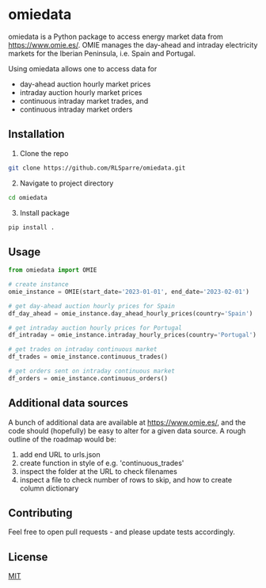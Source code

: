 # omiedata
omiedata is a Python package to access energy market data from https://www.omie.es/.
OMIE manages the day-ahead and intraday electricity markets for the Iberian Peninsula, i.e. Spain and Portugal.

Using omiedata allows one to access data for 
- day-ahead auction hourly market prices
- intraday auction hourly market prices
- continuous intraday market trades, and
- continuous intraday market orders


## Installation
1. Clone the repo
```bash
git clone https://github.com/RLSparre/omiedata.git
```
2. Navigate to project directory
```bash
cd omiedata
```
3. Install package
```bash
pip install .
```

## Usage
```python
from omiedata import OMIE

# create instance
omie_instance = OMIE(start_date='2023-01-01', end_date='2023-02-01')

# get day-ahead auction hourly prices for Spain
df_day_ahead = omie_instance.day_ahead_hourly_prices(country='Spain')

# get intraday auction hourly prices for Portugal
df_intraday = omie_instance.intraday_hourly_prices(country='Portugal')

# get trades on intraday continuous market
df_trades = omie_instance.continuous_trades()

# get orders sent on intraday continuous market
df_orders = omie_instance.continuous_orders()
```

## Additional data sources
A bunch of additional data are available at https://www.omie.es/, and the code should (hopefully) be easy to alter for a given data source. 
A rough outline of the roadmap would be:

1. add end URL to urls.json
2. create function in style of e.g. 'continuous_trades'
3. inspect the folder at the URL to check filenames 
4. inspect a file to check number of rows to skip, and how to create column dictionary

## Contributing
Feel free to open pull requests - and please update tests accordingly.

## License
[MIT](LICENSE)
